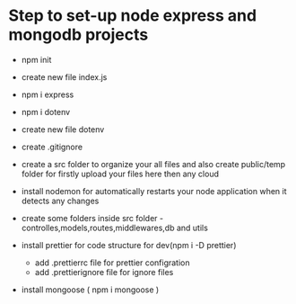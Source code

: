  #  Step to set-up node express and mongodb projects

  - npm init 
  - create new file index.js
  - npm i express
  - npm i dotenv 
  - create new file dotenv
  - create .gitignore
  - create a src folder to organize your all files 
  and also create public/temp folder for firstly upload your files here then any cloud 
  - install nodemon for automatically restarts your node application when it detects any changes 
  - create some folders inside src folder - controlles,models,routes,middlewares,db and utils

  - install prettier for code structure for dev(npm i -D prettier)
    - add .prettierrc file for prettier configration
    - add .prettierignore file for ignore files
  - install mongoose ( npm i mongoose )